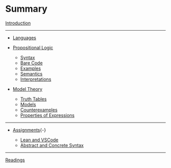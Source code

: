 
# Summary

[Introduction](./introduction.md)

---

- [Languages](./languages.md)
  
- [Propositional Logic]()

  - [Syntax](./DMT1/Lectures/L02_propLogic/formal/syntax.lean.md)
  - [Bare Code](./DMT1/Library/propLogic/syntax.lean.md)
  - [Examples](./DMT1/Lectures/L02_propLogic/formal/axioms.lean.md)
  - [Semantics](./DMT1/Lectures/L02_propLogic/formal/semantics.lean.md)
  - [Interpretations](./DMT1/Lectures/L02_propLogic/formal/interpretation.lean.md)

- [Model Theory](./modelTheory.md)
  - [Truth Tables](./DMT1/Lectures/L03_modelTheory/truthTable.lean.md)
  - [Models](./DMT1/Lectures/L03_modelTheory/models.lean.md)
  - [Counterexamples](./DMT1/Lectures/L03_modelTheory/counterexamples.lean.md)
  - [Properties of Expressions](./DMT1/Lectures/L03_modelTheory/properties.lean.md)
  
---

- [Assignments](){-}

  - [Lean and VSCode](./Assignments/a1.md)
  - [Abstract and Concrete Syntax](./Assignments/a2.md)

---

[Readings](./resources.md)
